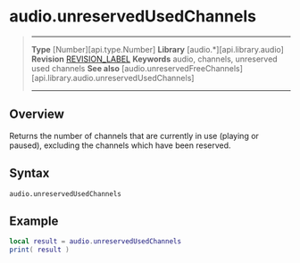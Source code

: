 
# audio.unreservedUsedChannels

> --------------------- ------------------------------------------------------------------------------------------
> __Type__              [Number][api.type.Number]
> __Library__           [audio.*][api.library.audio]
> __Revision__          [REVISION_LABEL](REVISION_URL)
> __Keywords__          audio, channels, unreserved used channels
> __See also__          [audio.unreservedFreeChannels][api.library.audio.unreservedUsedChannels]
> --------------------- ------------------------------------------------------------------------------------------


## Overview

Returns the number of channels that are currently in use (playing or paused), excluding the channels which have been reserved.


## Syntax

	audio.unreservedUsedChannels


## Example

`````lua
local result = audio.unreservedUsedChannels
print( result )
`````
